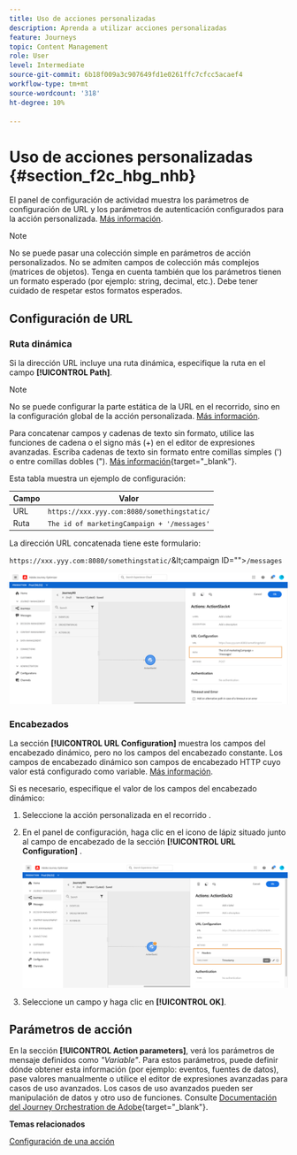 ```yaml
---
title: Uso de acciones personalizadas
description: Aprenda a utilizar acciones personalizadas
feature: Journeys
topic: Content Management
role: User
level: Intermediate
source-git-commit: 6b18f009a3c907649fd1e0261ffc7cfcc5acaef4
workflow-type: tm+mt
source-wordcount: '318'
ht-degree: 10%

---
```


# Uso de acciones personalizadas {#section_f2c_hbg_nhb}

El panel de configuración de actividad muestra los parámetros de configuración de URL y los parámetros de autenticación configurados para la acción personalizada. [Más información](../action/about-custom-action-configuration.md).

>[!NOTE]
>
>No se puede pasar una colección simple en parámetros de acción personalizados. No se admiten campos de colección más complejos (matrices de objetos).  Tenga en cuenta también que los parámetros tienen un formato esperado (por ejemplo: string, decimal, etc.). Debe tener cuidado de respetar estos formatos esperados.

## Configuración de URL

### Ruta dinámica

Si la dirección URL incluye una ruta dinámica, especifique la ruta en el campo **[!UICONTROL Path]**.

>[!NOTE]
>
>No se puede configurar la parte estática de la URL en el recorrido, sino en la configuración global de la acción personalizada. [Más información](../action/about-custom-action-configuration.md).

Para concatenar campos y cadenas de texto sin formato, utilice las funciones de cadena o el signo más (+) en el editor de expresiones avanzadas. Escriba cadenas de texto sin formato entre comillas simples (&#39;) o entre comillas dobles (&quot;). [Más información](https://experienceleague.adobe.com/docs/journeys/using/building-advanced-conditions-journeys/expressionadvanced.html?lang=es){target=&quot;_blank&quot;}.

Esta tabla muestra un ejemplo de configuración:

| Campo | Valor |
| --- | --- |
| URL | `https://xxx.yyy.com:8080/somethingstatic/` |
| Ruta | `The id of marketingCampaign + '/messages'` |

La dirección URL concatenada tiene este formulario:

`https://xxx.yyy.com:8080/somethingstatic/`\&lt;campaign ID=&quot;&quot;>`/messages`

![](../assets/journey-custom-action-url.png)

### Encabezados

La sección **[!UICONTROL URL Configuration]** muestra los campos del encabezado dinámico, pero no los campos del encabezado constante. Los campos de encabezado dinámico son campos de encabezado HTTP cuyo valor está configurado como variable. [Más información](../action/about-custom-action-configuration.md).

Si es necesario, especifique el valor de los campos del encabezado dinámico:

1. Seleccione la acción personalizada en el recorrido .
1. En el panel de configuración, haga clic en el icono de lápiz situado junto al campo de encabezado de la sección **[!UICONTROL URL Configuration]** .

   ![](../assets/journey-dynamicheaderfield.png)

1. Seleccione un campo y haga clic en **[!UICONTROL OK]**.

## Parámetros de acción

En la sección **[!UICONTROL Action parameters]**, verá los parámetros de mensaje definidos como _&quot;Variable&quot;_. Para estos parámetros, puede definir dónde obtener esta información (por ejemplo: eventos, fuentes de datos), pase valores manualmente o utilice el editor de expresiones avanzadas para casos de uso avanzados. Los casos de uso avanzados pueden ser manipulación de datos y otro uso de funciones. Consulte [Documentación del Journey Orchestration de Adobe](https://experienceleague.adobe.com/docs/journeys/using/building-advanced-conditions-journeys/expressionadvanced.html){target=&quot;_blank&quot;}.

**Temas relacionados**

[Configuración de una acción](../action/about-custom-action-configuration.md)
